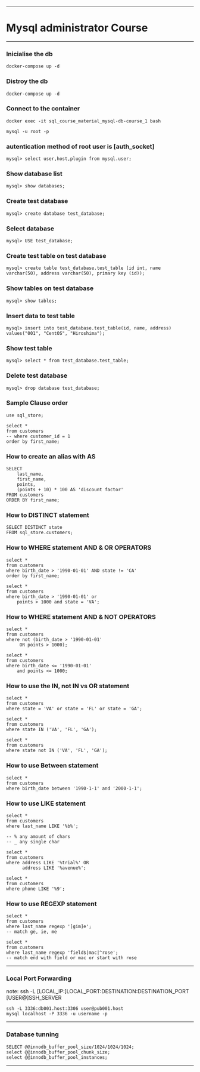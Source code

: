 ***
# __Mysql administrator Course__

***

### __Inicialise the db__
```
docker-compose up -d
```

### __Distroy the db__
```
docker-compose up -d
```

### __Connect to the container__
```
docker exec -it sql_course_material_mysql-db-course_1 bash
```
```
mysql -u root -p
```
### __autentication method of root user is [auth_socket]__
```
mysql> select user,host,plugin from mysql.user; 
```

### __Show database list__
```
mysql> show databases; 
```

### __Create test database__
```
mysql> create database test_database;
```
### __Select database__
```
mysql> USE test_database;
```
### __Create test table on test database__
```
mysql> create table test_database.test_table (id int, name varchar(50), address varchar(50), primary key (id)); 
```
### __Show tables on test database__
```
mysql> show tables;
```
### __Insert data to test table__
```
mysql> insert into test_database.test_table(id, name, address) values("001", "CentOS", "Hiroshima"); 
```

### __Show test table__
```
mysql> select * from test_database.test_table;
```
### __Delete test database__
```
mysql> drop database test_database; 
```

### __Sample Clause order__
```
use sql_store;

select * 
from customers
-- where customer_id = 1
order by first_name;
```
### __How to create an alias with AS__
```
SELECT 
    last_name,
    first_name,
    points,
    (points + 10) * 100 AS 'discount factor'
FROM customers
ORDER BY first_name;
```
### __How to DISTINCT statement__
```
SELECT DISTINCT state 
FROM sql_store.customers;
```
### __How to WHERE statement AND & OR OPERATORS__
```
select * 
from customers
where birth_date > '1990-01-01' AND state != 'CA'
order by first_name;
```

```
select * 
from customers
where birth_date > '1990-01-01' or 
    points > 1000 and state = 'VA';
```

### __How to WHERE statement AND & NOT OPERATORS__
```
select * 
from customers
where not (birth_date > '1990-01-01'
     OR points > 1000);
```
```
select * 
from customers
where birth_date <= '1990-01-01'
    and points <= 1000;
```
### __How to use the IN, not IN vs OR statement__
```
select *
from customers
where state = 'VA' or state = 'FL' or state = 'GA';
```
```
select *
from customers
where state IN ('VA', 'FL', 'GA');
```
```
select *
from customers
where state not IN ('VA', 'FL', 'GA');
```
### __How to use Between statement__
```
select *
from customers
where birth_date between '1990-1-1' and '2000-1-1'; 
```
### __How to use LIKE statement__
```
select *
from customers
where last_name LIKE '%b%';  

-- % any amount of chars
-- _ any single char

```
```
select *
from customers
where address LIKE '%trial%' OR
      address LIKE '%avenue%';
```
```     
select *
from customers
where phone LIKE '%9'; 

```

### __How to use REGEXP statement__
```
select *
from customers
where last_name regexp '[gim]e';
-- match ge, ie, me
```
```
select *
from customers
where last_name regexp 'field$|mac|^rose';
-- match end with field or mac or start with rose
```

***
### __Local Port Forwarding__

note: ssh -L [LOCAL_IP:]LOCAL_PORT:DESTINATION:DESTINATION_PORT [USER@]SSH_SERVER
```
ssh -L 3336:db001.host:3306 user@pub001.host
mysql localhost -P 3336 -u username -p
```
***
### __Database tunning__

```
SELECT @@innodb_buffer_pool_size/1024/1024/1024;
select @@innodb_buffer_pool_chunk_size;
select @@innodb_buffer_pool_instances;

```

***
